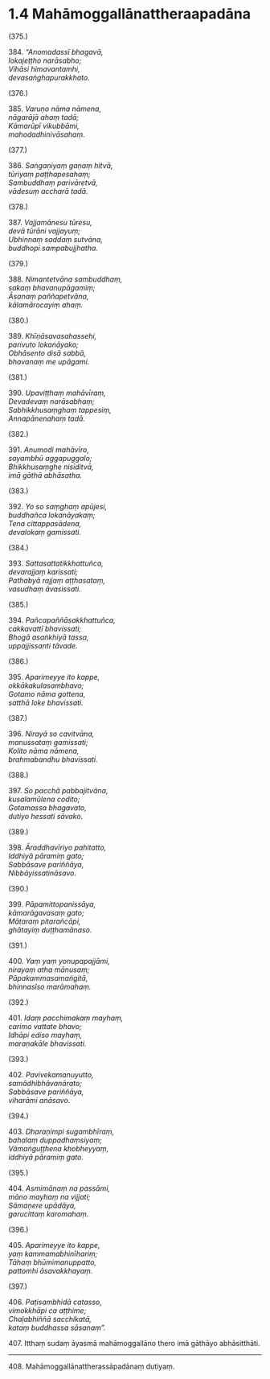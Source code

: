 

# 1.4 Mahāmoggallānattheraapadāna



(375.)

384\. _“Anomadassī bhagavā,_  
_lokajeṭṭho narāsabho;_  
_Vihāsi himavantamhi,_  
_devasaṅghapurakkhato._  


(376.)

385\. _Varuṇo nāma nāmena,_  
_nāgarājā ahaṃ tadā;_  
_Kāmarūpī vikubbāmi,_  
_mahodadhinivāsahaṃ._  


(377.)

386\. _Saṅgaṇiyaṃ gaṇaṃ hitvā,_  
_tūriyaṃ paṭṭhapesahaṃ;_  
_Sambuddhaṃ parivāretvā,_  
_vādesuṃ accharā tadā._  


(378.)

387\. _Vajjamānesu tūresu,_  
_devā tūrāni vajjayuṃ;_  
_Ubhinnaṃ saddaṃ sutvāna,_  
_buddhopi sampabujjhatha._  


(379.)

388\. _Nimantetvāna sambuddhaṃ,_  
_sakaṃ bhavanupāgamiṃ;_  
_Āsanaṃ paññapetvāna,_  
_kālamārocayiṃ ahaṃ._  


(380.)

389\. _Khīṇāsavasahassehi,_  
_parivuto lokanāyako;_  
_Obhāsento disā sabbā,_  
_bhavanaṃ me upāgami._  


(381.)

390\. _Upaviṭṭhaṃ mahāvīraṃ,_  
_Devadevaṃ narāsabhaṃ;_  
_Sabhikkhusaṃghaṃ tappesiṃ,_  
_Annapānenahaṃ tadā._  


(382.)

391\. _Anumodi mahāvīro,_  
_sayambhū aggapuggalo;_  
_Bhikkhusaṃghe nisīditvā,_  
_imā gāthā abhāsatha._  


(383.)

392\. _Yo so saṃghaṃ apūjesi,_  
_buddhañca lokanāyakaṃ;_  
_Tena cittappasādena,_  
_devalokaṃ gamissati._  


(384.)

393\. _Sattasattatikkhattuñca,_  
_devarajjaṃ karissati;_  
_Pathabyā rajjaṃ aṭṭhasataṃ,_  
_vasudhaṃ āvasissati._  


(385.)

394\. _Pañcapaññāsakkhattuñca,_  
_cakkavattī bhavissati;_  
_Bhogā asaṅkhiyā tassa,_  
_uppajjissanti tāvade._  


(386.)

395\. _Aparimeyye ito kappe,_  
_okkākakulasambhavo;_  
_Gotamo nāma gottena,_  
_satthā loke bhavissati._  


(387.)

396\. _Nirayā so cavitvāna,_  
_manussataṃ gamissati;_  
_Kolito nāma nāmena,_  
_brahmabandhu bhavissati._  


(388.)

397\. _So pacchā pabbajitvāna,_  
_kusalamūlena codito;_  
_Gotamassa bhagavato,_  
_dutiyo hessati sāvako._  


(389.)

398\. _Āraddhavīriyo pahitatto,_  
_Iddhiyā pāramiṃ gato;_  
_Sabbāsave pariññāya,_  
_Nibbāyissatināsavo._  


(390.)

399\. _Pāpamittopanissāya,_  
_kāmarāgavasaṃ gato;_  
_Mātaraṃ pitarañcāpi,_  
_ghātayiṃ duṭṭhamānaso._  


(391.)

400\. _Yaṃ yaṃ yonupapajjāmi,_  
_nirayaṃ atha mānusaṃ;_  
_Pāpakammasamaṅgitā,_  
_bhinnasīso marāmahaṃ._  


(392.)

401\. _Idaṃ pacchimakaṃ mayhaṃ,_  
_carimo vattate bhavo;_  
_Idhāpi ediso mayhaṃ,_  
_maraṇakāle bhavissati._  


(393.)

402\. _Pavivekamanuyutto,_  
_samādhibhāvanārato;_  
_Sabbāsave pariññāya,_  
_viharāmi anāsavo._  


(394.)

403\. _Dharaṇimpi sugambhīraṃ,_  
_bahalaṃ duppadhaṃsiyaṃ;_  
_Vāmaṅguṭṭhena khobheyyaṃ,_  
_iddhiyā pāramiṃ gato._  


(395.)

404\. _Asmimānaṃ na passāmi,_  
_māno mayhaṃ na vijjati;_  
_Sāmaṇere upādāya,_  
_garucittaṃ karomahaṃ._  


(396.)

405\. _Aparimeyye ito kappe,_  
_yaṃ kammamabhinīhariṃ;_  
_Tāhaṃ bhūmimanuppatto,_  
_pattomhi āsavakkhayaṃ._  


(397.)

406\. _Paṭisambhidā catasso,_  
_vimokkhāpi ca aṭṭhime;_  
_Chaḷabhiññā sacchikatā,_  
_kataṃ buddhassa sāsanaṃ”._  


407\. Itthaṃ sudaṃ āyasmā mahāmoggallāno thero imā gāthāyo abhāsitthāti.

---

408\. Mahāmoggallānattherassāpadānaṃ dutiyaṃ.






